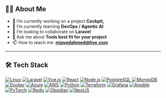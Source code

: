 ## 🧑‍💻 About Me

- 🔭 I’m currently working on a project **Cockpit,**
- 🌱 I’m currently learning **DevOps / Agentic AI**
- 👯 I’m looking to collaborate on **Laravel**
- 💬 Ask me about **Tools best fit for your project**
- 📫 How to reach me: **mjavedahmed@live.com**

---

## 🛠️ Tech Stack

<p align="left">
  <a href="https://www.linux.org/" target="techstack"><img src="https://skillicons.dev/icons?i=linux" alt="Linux" /></a>
  <a href="https://laravel.com/" target="techstack"><img src="https://skillicons.dev/icons?i=laravel" alt="Laravel" /></a>
  <a href="https://vuejs.org/" target="techstack"><img src="https://skillicons.dev/icons?i=vue" alt="Vue.js" /></a>
  <a href="https://react.dev/" target="techstack"><img src="https://skillicons.dev/icons?i=react" alt="React" /></a>
  <a href="https://nodejs.org/" target="techstack"><img src="https://skillicons.dev/icons?i=nodejs" alt="Node.js" /></a>
  <a href="https://www.postgresql.org/" target="techstack"><img src="https://skillicons.dev/icons?i=postgresql" alt="PostgreSQL" /></a>
  <a href="https://www.mongodb.com/" target="techstack"><img src="https://skillicons.dev/icons?i=mongodb" alt="MongoDB" /></a>
  <a href="https://www.docker.com/" target="techstack"><img src="https://skillicons.dev/icons?i=docker" alt="Docker" /></a>
  <a href="https://azure.microsoft.com/" target="techstack"><img src="https://skillicons.dev/icons?i=azure" alt="Azure" /></a>
  <a href="https://aws.amazon.com/" target="techstack"><img src="https://skillicons.dev/icons?i=aws" alt="AWS" /></a>
  <a href="https://www.python.org/" target="techstack"><img src="https://skillicons.dev/icons?i=python" alt="Python" /></a>
  <a href="https://www.terraform.io/" target="techstack"><img src="https://skillicons.dev/icons?i=terraform" alt="Terraform" /></a>
  <a href="https://grafana.com/" target="techstack"><img src="https://skillicons.dev/icons?i=grafana" alt="Grafana" /></a>
  <a href="https://www.ansible.com/" target="techstack"><img src="https://skillicons.dev/icons?i=ansible" alt="Ansible" /></a>
  <a href="https://pytorch.org/" target="techstack"><img src="https://skillicons.dev/icons?i=pytorch" alt="PyTorch" /></a>
  <a href="https://redis.io/" target="techstack"><img src="https://skillicons.dev/icons?i=redis" alt="Redis" /></a>
  <a href="https://obsidian.md/" target="techstack"><img src="https://skillicons.dev/icons?i=obsidian" alt="Obsidian" /></a>
  <a href="https://nestjs.com/" target="techstack"><img src="https://skillicons.dev/icons?i=nestjs" alt="NestJS" /></a>
</p>

